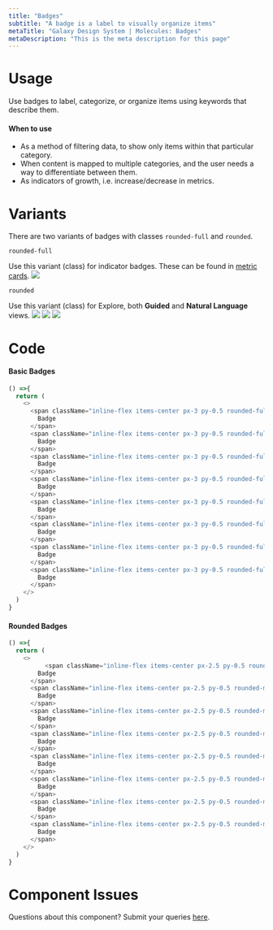 ```yaml
---
title: "Badges"
subtitle: "A badge is a label to visually organize items"
metaTitle: "Galaxy Design System | Molecules: Badges"
metaDescription: "This is the meta description for this page"
---
```


# Usage

Use badges to label, categorize, or organize items using keywords that describe them.

#### When to use
- As a method of filtering data, to show only items within that particular category.
- When content is mapped to multiple categories, and the user needs a way to differentiate between them.
- As indicators of growth, i.e. increase/decrease in metrics. 

# Variants

There are two variants of badges with classes ```rounded-full``` and ```rounded```. 

```rounded-full```

Use this variant (class) for indicator badges. These can be found in <a href="">metric cards</a>. 
<img src="https://res.cloudinary.com/dgcfg5cwe/image/upload/v1643163579/Metric_zv07sk.svg"></img>

```rounded```

Use this variant (class) for Explore, both **Guided** and **Natural Language** views.
<img src="https://res.cloudinary.com/dgcfg5cwe/image/upload/v1643158257/Accordion_Open_otxn0n.svg"></img>
<img src="https://res.cloudinary.com/dgcfg5cwe/image/upload/v1643158257/Accordion_Collapsed_j7wgue.svg"></img>
<img src="https://res.cloudinary.com/dgcfg5cwe/image/upload/v1643163940/badges-NL_orblv3.svg"></img>

# Code 

#### Basic Badges

```javascript react-live=true
() =>{
  return (
    <>
      <span className="inline-flex items-center px-3 py-0.5 rounded-full text-sm font-medium bg-gray-100 text-gray-800">
        Badge
      </span>
      <span className="inline-flex items-center px-3 py-0.5 rounded-full text-sm font-medium bg-red-100 text-red-800">
        Badge
      </span>
      <span className="inline-flex items-center px-3 py-0.5 rounded-full text-sm font-medium bg-yellow-100 text-yellow-800">
        Badge
      </span>
      <span className="inline-flex items-center px-3 py-0.5 rounded-full text-sm font-medium bg-green-100 text-green-800">
        Badge
      </span>
      <span className="inline-flex items-center px-3 py-0.5 rounded-full text-sm font-medium bg-blue-100 text-blue-800">
        Badge
      </span>
      <span className="inline-flex items-center px-3 py-0.5 rounded-full text-sm font-medium bg-indigo-100 text-indigo-800">
        Badge
      </span>
      <span className="inline-flex items-center px-3 py-0.5 rounded-full text-sm font-medium bg-purple-100 text-purple-800">
        Badge
      </span>
      <span className="inline-flex items-center px-3 py-0.5 rounded-full text-sm font-medium bg-pink-100 text-pink-800">
        Badge
      </span>
    </>
  )
}
```

#### Rounded Badges

```javascript react-live=true
() =>{
  return (
    <>
          <span className="inline-flex items-center px-2.5 py-0.5 rounded-md text-sm font-medium bg-gray-100 text-gray-800">
        Badge
      </span>
      <span className="inline-flex items-center px-2.5 py-0.5 rounded-md text-sm font-medium bg-red-100 text-red-800">
        Badge
      </span>
      <span className="inline-flex items-center px-2.5 py-0.5 rounded-md text-sm font-medium bg-yellow-100 text-yellow-800">
        Badge
      </span>
      <span className="inline-flex items-center px-2.5 py-0.5 rounded-md text-sm font-medium bg-green-100 text-green-800">
        Badge
      </span>
      <span className="inline-flex items-center px-2.5 py-0.5 rounded-md text-sm font-medium bg-blue-100 text-blue-800">
        Badge
      </span>
      <span className="inline-flex items-center px-2.5 py-0.5 rounded-md text-sm font-medium bg-indigo-100 text-indigo-800">
        Badge
      </span>
      <span className="inline-flex items-center px-2.5 py-0.5 rounded-md text-sm font-medium bg-purple-100 text-purple-800">
        Badge
      </span>
      <span className="inline-flex items-center px-2.5 py-0.5 rounded-md text-sm font-medium bg-pink-100 text-pink-800">
        Badge
      </span>
    </>
  )
}
```

# Component Issues
Questions about this component? Submit your queries <a href="https://docs.google.com/document/d/1heu6QMCxnE8Hnu1AtyucOzcduhUYSyDmg5SEj05Rqb0/edit">here</a>. 